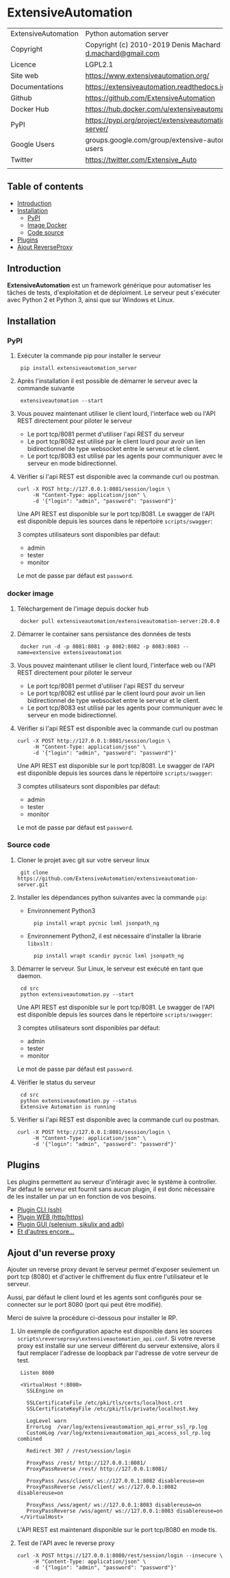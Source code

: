 # ExtensiveAutomation

| | |
| ------------- | ------------- |
| ExtensiveAutomation | Python automation server |
| Copyright |  Copyright (c) 2010-2019  Denis Machard <d.machard@gmail.com> |
| Licence |  LGPL2.1 |
| Site web |  https://www.extensiveautomation.org/ |
| Documentations |  https://extensiveautomation.readthedocs.io/fr/latest/ |
| Github |  https://github.com/ExtensiveAutomation |   
| Docker Hub | https://hub.docker.com/u/extensiveautomation |   
| PyPI |  https://pypi.org/project/extensiveautomation-server/ |
| Google Users | groups.google.com/group/extensive-automation-users |
| Twitter | https://twitter.com/Extensive_Auto |
| | |

## Table of contents
* [Introduction](#introduction)
* [Installation](#installation)
	* [PyPI](#pypi)
	* [Image Docker](#docker-image)
	* [Code source](#source-code)
* [Plugins](#plugins)
* [Ajout ReverseProxy](#reverse-proxy)

## Introduction

**ExtensiveAutomation** est un framework générique pour automatiser les tâches de tests, d'exploitation et de déploiment.
Le serveur peut s'exécuter avec Python 2 et Python 3, ainsi que sur Windows et Linux.

## Installation

### PyPI

1. Exécuter la commande pip pour installer le serveur

        pip install extensiveautomation_server

2. Après l'installation il est possible de démarrer le serveur avec la commande suivante

        extensiveautomation --start
        
3. Vous pouvez maintenant utiliser le client lourd, l'interface web ou l'API REST directement pour piloter le serveur
   - Le port tcp/8081 permet d'utiliser l'api REST du serveur
   - Le port tcp/8082 est utilisé par le client lourd pour avoir un lien bidirectionnel de type  websocket entre le serveur et le client.
   - Le port tcp/8083 est utilisé par les agents pour communiquer avec le serveur en mode bidirectionnel.
         
   
4. Vérifier si l'api REST est disponible avec la commande curl ou postman.

       curl -X POST http://127.0.0.1:8081/session/login \
            -H "Content-Type: application/json" \
            -d '{"login": "admin", "password": "password"}'
    
   Une API REST est disponible sur le port tcp/8081. Le swagger de l'API est disponible 
   depuis les sources dans le répertoire `scripts/swagger`:
     
   3 comptes utilisateurs sont disponibles par défaut:
    - admin
    - tester
    - monitor
    
   Le mot de passe par défaut est `password`.

### docker image

1. Téléchargement de l'image depuis docker hub

        docker pull extensiveautomation/extensiveautomation-server:20.0.0

2. Démarrer le container sans persistance des données de tests

        docker run -d -p 8081:8081 -p 8082:8082 -p 8083:8083 --name=extensive extensiveautomation

3. Vous pouvez maintenant utiliser le client lourd, l'interface web ou l'API REST directement pour piloter le serveur
   - Le port tcp/8081 permet d'utiliser l'api REST du serveur
   - Le port tcp/8082 est utilisé par le client lourd pour avoir un lien bidirectionnel de type  websocket entre le serveur et le client.
   - Le port tcp/8083 est utilisé par les agents pour communiquer avec le serveur en mode bidirectionnel.
   
   
4. Vérifier si l'api REST est disponible avec la commande curl ou postman

       curl -X POST http://127.0.0.1:8081/session/login \
            -H "Content-Type: application/json" \
            -d '{"login": "admin", "password": "password"}'
    
   Une API REST est disponible sur le port tcp/8081. Le swagger de l'API est disponible 
   depuis les sources dans le répertoire `scripts/swagger`:

   3 comptes utilisateurs sont disponibles par défaut:
    - admin
    - tester
    - monitor
    
   Le mot de passe par défaut est `password`.

 ### Source code
 
1. Cloner le projet avec git sur votre serveur linux

        git clone https://github.com/ExtensiveAutomation/extensiveautomation-server.git
  
2. Installer les dépendances python suivantes avec la commande `pip`:
   
    * Environnement Python3
    
            pip install wrapt pycnic lxml jsonpath_ng
          
    * Environnement Python2, il est nécessaire d'installer la librarie `libxslt` :
    
            pip install wrapt scandir pycnic lxml jsonpath_ng
        
3. Démarrer le serveur. Sur Linux, le serveur est exécuté en tant que daemon.

        cd src
        python extensiveautomation.py --start

   Une API REST est disponible sur le port tcp/8081. Le swagger de l'API est disponible 
   depuis les sources dans le répertoire `scripts/swagger`:
   
   3 comptes utilisateurs sont disponibles par défaut:
    - admin
    - tester
    - monitor
    
   Le mot de passe par défaut est `password`.
   
   
4. Vérifier le status du serveur

        cd src
        python extensiveautomation.py --status
        Extensive Automation is running
        
5. Vérifier si l'api REST est disponible avec la commande curl ou postman.

       curl -X POST http://127.0.0.1:8081/session/login \
            -H "Content-Type: application/json" \
            -d '{"login": "admin", "password": "password"}'


## Plugins

Les plugins permettent au serveur d'intéragir avec le système à controller.
Par défaut le serveur est fournit sans aucun plugin, il est donc nécessaire de les installer
un par un en fonction de vos besoins.

* [Plugin CLI (ssh)](https://github.com/ExtensiveAutomation/extensiveautomation-plugin-cli)
* [Plugin WEB (http/https)](https://github.com/ExtensiveAutomation/extensiveautomation-plugin-web)
* [Plugin GUI (selenium, sikulix and adb)](https://github.com/ExtensiveAutomation/extensiveautomation-plugin-gui)
* [Et d'autres encore...](https://github.com/ExtensiveAutomation/extensiveautomation-plugins-server)

## Ajout d'un reverse proxy

Ajouter un reverse proxy devant le serveur permet d'exposer seulement un port tcp (8080) et 
d'activer le chiffrement du flux entre l'utilisateur et le serveur.

Aussi, par défaut le client lourd et les agents sont configurés pour se connecter sur le port 8080 
(port qui peut être modifié).

Merci de suivre la procédure ci-dessous pour installer le RP.

1. Un exemple de configuration apache est disponible dans les sources  `scripts\reverseproxy\extensiveautomation_api.conf`. Si votre reverse proxy est installé sur une serveur différent du serveur extensive, alors il faut remplacer l'adresse de loopback par l'adresse de votre serveur de test.

        Listen 8080

        <VirtualHost *:8080>
          SSLEngine on

          SSLCertificateFile /etc/pki/tls/certs/localhost.crt
          SSLCertificateKeyFile /etc/pki/tls/private/localhost.key

          LogLevel warn
          ErrorLog  /var/log/extensiveautomation_api_error_ssl_rp.log
          CustomLog /var/log/extensiveautomation_api_access_ssl_rp.log combined

          Redirect 307 / /rest/session/login

          ProxyPass /rest/ http://127.0.0.1:8081/
          ProxyPassReverse /rest/ http://127.0.0.1:8081/
          
          ProxyPass /wss/client/ ws://127.0.0.1:8082 disablereuse=on
          ProxyPassReverse /wss/client/ ws://127.0.0.1:8082 disablereuse=on

          ProxyPass /wss/agent/ ws://127.0.0.1:8083 disablereuse=on
          ProxyPassReverse /wss/agent/ ws://127.0.0.1:8083 disablereuse=on
        </VirtualHost>


    L'API REST est maintenant disponible sur le port tcp/8080 en mode tls.

2. Test de l'API avec le reverse proxy

       curl -X POST https://127.0.0.1:8080/rest/session/login --insecure \
            -H "Content-Type: application/json" \
            -d '{"login": "admin", "password": "password"}'
